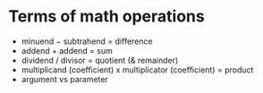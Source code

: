 # Terms of math operations

- minuend $-$ subtrahend $=$ difference
- addend $+$ addend $=$ sum
- dividend $/$ divisor $=$ quotient (& remainder)
- multiplicand (coefficient) x multiplicator (coefficient) = product
- argument vs parameter